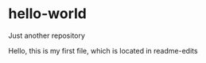 # hello-world
Just another repository

Hello, this is my first file, which is located in readme-edits
